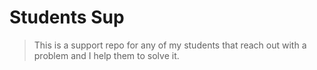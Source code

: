 # Students Sup

> This is a support repo for any of my students that reach out with a problem and I help them to solve it.

